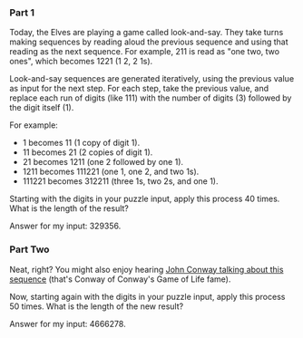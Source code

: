 ### Part 1

Today, the Elves are playing a game called look-and-say. They take turns making sequences by reading aloud the previous sequence and using that reading as the next sequence. For example, 211 is read as "one two, two ones", which becomes 1221 (1 2, 2 1s).

Look-and-say sequences are generated iteratively, using the previous value as input for the next step. For each step, take the previous value, and replace each run of digits (like 111) with the number of digits (3) followed by the digit itself (1).

For example:

- 1 becomes 11 (1 copy of digit 1).
- 11 becomes 21 (2 copies of digit 1).
- 21 becomes 1211 (one 2 followed by one 1).
- 1211 becomes 111221 (one 1, one 2, and two 1s).
- 111221 becomes 312211 (three 1s, two 2s, and one 1).

Starting with the digits in your puzzle input, apply this process 40 times. What is the length of the result?

Answer for my input: 329356.

### Part Two

Neat, right? You might also enjoy hearing [John Conway talking about this sequence](https://www.youtube.com/watch?v=ea7lJkEhytA&ab_channel=Numberphile) (that's Conway of Conway's Game of Life fame).

Now, starting again with the digits in your puzzle input, apply this process 50 times. What is the length of the new result?

Answer for my input: 4666278.
